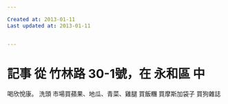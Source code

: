 ```yaml
---

Created at: 2013-01-11
Last updated at: 2013-01-11


---
```


# 記事 從 竹林路 30-1號，在 永和區 中


喝欣悅康。
洗頭
市場買蘋果、地瓜、青菜、雞腿
買飯糰
買摩斯加袋子
買狗雜誌

